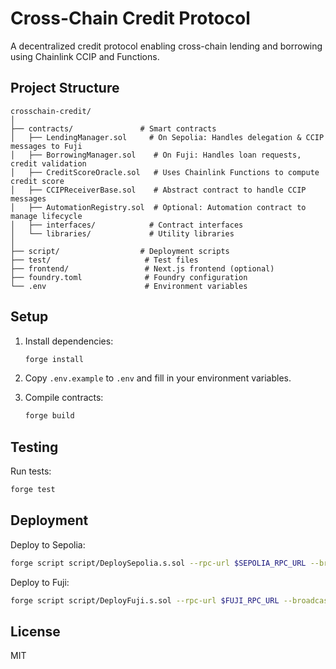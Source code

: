 # Cross-Chain Credit Protocol

A decentralized credit protocol enabling cross-chain lending and borrowing using Chainlink CCIP and Functions.

## Project Structure

```
crosschain-credit/
│
├── contracts/               # Smart contracts
│   ├── LendingManager.sol     # On Sepolia: Handles delegation & CCIP messages to Fuji
│   ├── BorrowingManager.sol    # On Fuji: Handles loan requests, credit validation
│   ├── CreditScoreOracle.sol   # Uses Chainlink Functions to compute credit score
│   ├── CCIPReceiverBase.sol    # Abstract contract to handle CCIP messages
│   ├── AutomationRegistry.sol  # Optional: Automation contract to manage lifecycle
│   ├── interfaces/            # Contract interfaces
│   └── libraries/             # Utility libraries
│
├── script/                  # Deployment scripts
├── test/                     # Test files
├── frontend/                 # Next.js frontend (optional)
├── foundry.toml              # Foundry configuration
└── .env                      # Environment variables
```

## Setup

1. Install dependencies:
   ```bash
   forge install
   ```

2. Copy `.env.example` to `.env` and fill in your environment variables.

3. Compile contracts:
   ```bash
   forge build
   ```

## Testing

Run tests:
```bash
forge test
```

## Deployment

Deploy to Sepolia:
```bash
forge script script/DeploySepolia.s.sol --rpc-url $SEPOLIA_RPC_URL --broadcast -vvvv
```

Deploy to Fuji:
```bash
forge script script/DeployFuji.s.sol --rpc-url $FUJI_RPC_URL --broadcast -vvvv
```

## License

MIT
